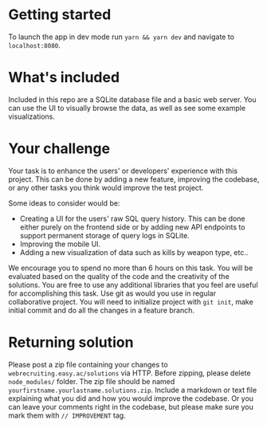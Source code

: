 # Getting started

To launch the app in dev mode run `yarn && yarn dev` and navigate to `localhost:8080`.

# What's included

Included in this repo are a SQLite database file and a basic web server. You can use the UI to visually browse the data, as well as see some
example visualizations.

# Your challenge

Your task is to enhance the users' or developers' experience with this project. This can be done by adding a new feature, improving the codebase,
or any other tasks you think would improve the test project.

Some ideas to consider would be:

- Creating a UI for the users' raw SQL query history. This can be done either purely on the frontend side or by adding new API endpoints to support permanent storage of query logs in SQLite.
- Improving the mobile UI.
- Adding a new visualization of data such as kills by weapon type, etc..

We encourage you to spend no more than 6 hours on this task. You will be evaluated based on the quality of the code
and the creativity of the solutions. You are free to use any additional libraries that you feel are useful for accomplishing this task.
Use git as would you use in regular collaborative project. You will need to initialize project with `git init`, make initial commit and do all the changes in a feature branch.

# Returning solution

Please post a zip file containing your changes to `webrecruiting.easy.ac/solutions` via HTTP. Before zipping, please delete `node_modules/` folder.
The zip file should be named `yourfirstname.yourlastname.solutions.zip`. Include a markdown or text file explaining what you did and how you would improve the codebase.
Or you can leave your comments right in the codebase, but please make sure you mark them with `// IMPROVEMENT` tag.

